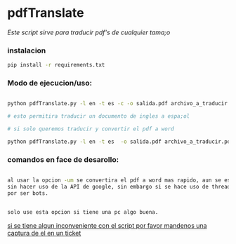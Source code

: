 # pdfTranslate

*Este script sirve para traducir pdf's de cualquier tama;o*


### instalacion

```bash 
pip install -r requirements.txt

```

### Modo de ejecucion/uso:

```bash

python pdfTranslate.py -l en -t es -c -o salida.pdf archivo_a_traducir.pdf

# esto permitira traducir un documento de ingles a espa;ol

# si solo queremos traducir y convertir el pdf a word

python pdfTranslate.py -l en -t es  -o salida.pdf archivo_a_traducir.pdf

```

### comandos en face de desarollo:

```bash

al usar la opcion -um se convertira el pdf a word mas rapido, aun se esta probando el implementar una traduccion mas rapida
sin hacer uso de la API de google, sin embargo si se hace uso de threading o multiprocess google bloqueara nuestras peticiones con captchas
por ser bots.


solo use esta opcion si tiene una pc algo buena.
```

[si se tiene algun inconveniente con el script por favor mandenos una captura de el en un ticket](https://discord.gg/Y8G4GY4xTu)

